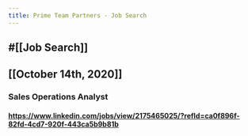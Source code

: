 ```yaml
---
title: Prime Team Partners - Job Search
---
```


## #[[Job Search]]

## 

## [[October 14th, 2020]]
### Sales Operations Analyst
#### https://www.linkedin.com/jobs/view/2175465025/?refId=ca0f896f-82fd-4cd7-920f-443ca5b9b81b
